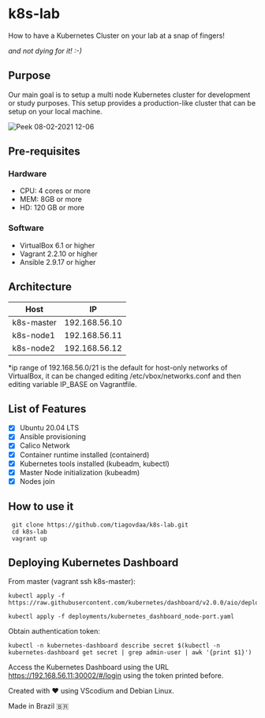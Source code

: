 # k8s-lab

How to have a Kubernetes Cluster on your lab at a snap of fingers!

*and not dying for it! :-)*

## Purpose

Our main goal is to setup a multi node Kubernetes cluster for development or study purposes. This setup provides a production-like cluster that can be setup on your local machine.

![Peek 08-02-2021 12-06](https://user-images.githubusercontent.com/1900641/107238354-82b24000-6a06-11eb-9d12-0fed6fbccb0a.gif)


## Pre-requisites

### Hardware 

- CPU: 4 cores or more
- MEM: 8GB or more
- HD: 120 GB or more

### Software

- VirtualBox 6.1 or higher
- Vagrant 2.2.10 or higher 
- Ansible 2.9.17 or higher

## Architecture

| Host       | IP            |
| ---------- | ------------- |
| k8s-master | 192.168.56.10 |
| k8s-node1  | 192.168.56.11 |
| k8s-node2  | 192.168.56.12 |

*ip range of 192.168.56.0/21 is the default for host-only networks of VirtualBox, it can be changed editing /etc/vbox/networks.conf and then editing variable IP_BASE on Vagrantfile.

## List of Features

 - [X] Ubuntu 20.04 LTS
 - [x] Ansible provisioning
 - [x] Calico Network
 - [X] Container runtime installed (containerd)
 - [X] Kubernetes tools installed (kubeadm, kubectl)
 - [X] Master Node initialization (kubeadm)
 - [X] Nodes join

 ## How to use it
```
 git clone https://github.com/tiagovdaa/k8s-lab.git
 cd k8s-lab
 vagrant up
```

 ## Deploying Kubernetes Dashboard

From master (vagrant ssh k8s-master):

```
kubectl apply -f https://raw.githubusercontent.com/kubernetes/dashboard/v2.0.0/aio/deploy/recommended.yaml

kubectl apply -f deployments/kubernetes_dashboard_node-port.yaml
```

Obtain authentication token:

```
kubectl -n kubernetes-dashboard describe secret $(kubectl -n kubernetes-dashboard get secret | grep admin-user | awk '{print $1}')
```

Access the Kubernetes Dashboard using the URL https://192.168.56.11:30002/#/login using the token printed before.

Created with :heart: using VScodium and Debian Linux.

Made in Brazil :brazil:
